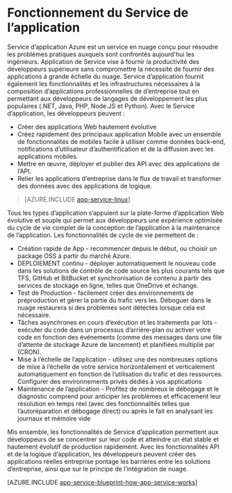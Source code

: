 <properties 
    pageTitle="Fonctionnement du Service d’application Azure" 
    description="Découvrez le fonctionnement de l’application de Service" 
    keywords="application service, azure application service, plan de service application évolutive, échelle, coût de service d’application"
    services="app-service" 
    documentationCenter="" 
    authors="yochay" 
    manager="wpickett" 
    editor=""/>

<tags 
    ms.service="app-service" 
    ms.workload="na" 
    ms.tgt_pltfrm="na" 
    ms.devlang="na" 
    ms.topic="hero-article" 
    ms.date="02/10/2016" 
    ms.author="yochay"/>

# <a name="how-app-service-works"></a>Fonctionnement du Service de l’application

Service d’application Azure est un service en nuage conçu pour résoudre les problèmes pratiques auxquels sont confrontés aujourd'hui les ingénieurs. Application de Service vise à fournir la productivité des développeurs supérieure sans compromettre la nécessité de fournir des applications à grande échelle du nuage. Service d’application fournit également les fonctionnalités et les infrastructures nécessaires à la composition d’applications professionnelles de d’entreprise tout en permettant aux développeurs de langages de développement les plus populaires (.NET, Java, PHP, Node.JS et Python).
Avec le Service d’application, les développeurs peuvent :

* Créer des applications Web hautement évolutive
* Créez rapidement des principaux application Mobile avec un ensemble de fonctionnalités de mobiles facile à utiliser comme données back-end, notifications d’utilisateur d’authentification et de la diffusion avec les applications mobiles. 
* Mettre en œuvre, déployer et publier des API avec des applications de l’API.
* Relier les applications d’entreprise dans le flux de travail et transformer des données avec des applications de logique.

>[AZURE.INCLUDE [app-service-linux](../../includes/app-service-linux.md)] 

Tous les types d’application s’appuient sur la plate-forme d’application Web évolutive et souple qui permet aux développeurs une expérience optimisée du cycle de vie complet de la conception de l’application à la maintenance de l’application. Les fonctionnalités de cycle de vie permettent de :

* Création rapide de App - recommencer depuis le début, ou choisir un package OSS à partir du marché Azure. 
* DEPLOIEMENT continu - déployer automatiquement le nouveau code dans les solutions de contrôle de code source les plus courants tels que TFS, GitHub et BitBucket et synchronisation de contenu à partir des services de stockage en ligne, telles que OneDrive et échange.
* Test de Production - facilement créer des environnements de préproduction et gérer la partie du trafic vers les. Déboguer dans le nuage restaurera si des problèmes sont détectés lorsque cela est nécessaire.
* Tâches asynchrones en cours d’exécution et les traitements par lots - exécuter du code dans un processus d’arrière-plan ou activer votre code en fonction des événements (comme des messages dans une file d’attente de stockage Azure de lancement) et planifiées multiplié par (CRON).
* Mise à l’échelle de l’application - utilisez une des nombreuses options de mise à l’échelle de votre service horizontalement et verticalement automatiquement en fonction de l’utilisation du trafic et des ressources. Configurer des environnements privés dédiés à vos applications   
* Maintenance de l’application - Profitez de nombreux le débogage et le diagnostic comprend pour anticiper les problèmes et efficacement leur résolution en temps réel (avec des fonctionnalités telles que l’autoréparation et débogage direct) ou après le fait en analysant les journaux et mémoire vide
 
Mis ensemble, les fonctionnalités de Service d’application permettent aux développeurs de se concentrer sur leur code et atteindre un état stable et hautement évolutif de production rapidement. Avec les fonctionnalités API et de la logique d’application, les développeurs peuvent créer des applications réelles entreprise pontage les barrières entre les solutions d’entreprise, ainsi que sur le principe de l’intégration de nuage.  

[AZURE.INCLUDE [app-service-blueprint-how-app-service-works](../../includes/app-service-blueprint-how-app-service-works.md)]
